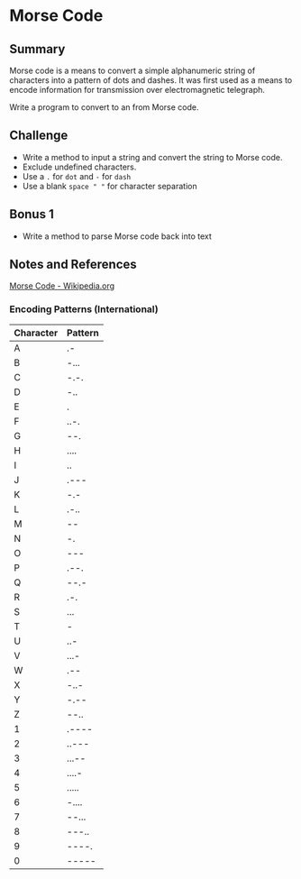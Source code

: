 # Morse Code

## Summary

Morse code is a means to convert a simple alphanumeric string of characters 
into a pattern of dots and dashes. It was first used as a means to encode 
information for transmission over electromagnetic telegraph.

Write a program to convert to an from Morse code.

## Challenge

* Write a method to input a string and convert the string to Morse code.
* Exclude undefined characters.
* Use a `.` for `dot` and `-` for `dash`
* Use a blank `space " "` for character separation

## Bonus 1

* Write a method to parse Morse code back into text

## Notes and References

[Morse Code - Wikipedia.org](https://en.wikipedia.org/wiki/Morse_code)

### Encoding Patterns (International)

| Character  | Pattern | 
|------------|---------|
| A          | .-      | 
| B          | -...    | 
| C          | -.-.    | 
| D          | -..     | 
| E          | .       | 
| F          | ..-.    | 
| G          | --.     | 
| H          | ....    | 
| I          | ..      | 
| J          | .---    | 
| K          | -.-     | 
| L          | .-..    | 
| M          | --      | 
| N          | -.      | 
| O          | ---     | 
| P          | .--.    | 
| Q          | --.-    | 
| R          | .-.     | 
| S          | ...     | 
| T          | -       | 
| U          | ..-     | 
| V          | ...-    | 
| W          | .--     | 
| X          | -..-    | 
| Y          | -.--    | 
| Z          | --..    | 
| 1          | .----   | 
| 2          | ..---   | 
| 3          | ...--   | 
| 4          | ....-   | 
| 5          | .....   | 
| 6          | -....   | 
| 7          | --...   | 
| 8          | ---..   | 
| 9          | ----.   | 
| 0          | -----   | 